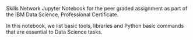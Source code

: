 Skills Network Jupyter Notebook for the peer graded assignment as part of the IBM Data Science, Professional Certificate.

In this notebook, we list basic tools, libraries and Python basic commands that are essential to Data Science tasks.
